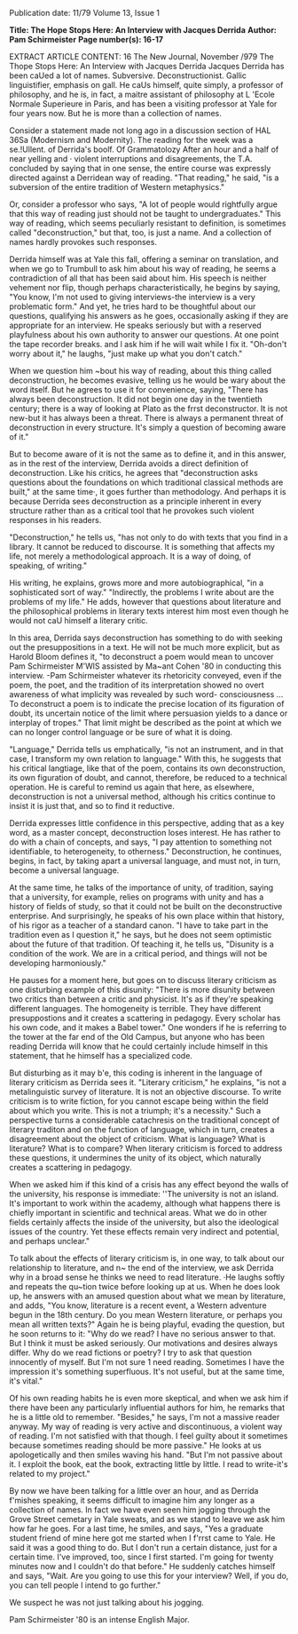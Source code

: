 Publication date: 11/79
Volume 13, Issue 1

**Title: The Hope Stops Here: An Interview with Jacques Derrida**
**Author: Pam Schirmeister**
**Page number(s): 16-17**

EXTRACT ARTICLE CONTENT:
16 
The New Journal, November /979 
The Thope Stops Here: An Interview with Jacques Derrida 
Jacques Derrida has been caUed a lot of names. 
Subversive. Deconstructionist. Gallic linguistifier, 
emphasis on gall. He caUs himself, quite simply, a 
professor of philosophy, and he is, in fact, a 
maitre assistant of philosophy at L 'Ecole Normale 
Superieure in Paris, and has been a visiting 
professor at Yale for four years now. But he is 
more than a collection of names. 

Consider a statement made not long ago in a 
discussion section of HAL 36Sa (Modernism and 
Modernity). The reading for the week was a 
se.!Ullent. of Derrida's boolf. Of Grammatolozy 
After an hour and a half of near yelling and · 
violent interruptions and disagreements, the T.A. 
concluded by saying that in one sense, the entire 
course was expressly directed against a Derridean 
way of reading. "That reading," he said, "is a 
subversion of the entire tradition of Western 
metaphysics." 

Or, consider a professor who says, "A lot of 
people would rightfully argue that this way of 
reading just should not be taught to 
undergraduates." This way of reading, which 
seems peculiarly resistant to definition, is 
sometimes called "deconstruction," but that, too, 
is just a name. And a collection of names hardly 
provokes such responses. 

Derrida himself was at Yale this fall, offering a 
seminar on translation, and when we go to 
Trumbull to ask him about his way of reading, he 
seems a contradiction of all that has been said 
about him. His speech is neither vehement nor 
flip, though perhaps characteristically, he begins 
by saying, "You know, I'm not used to giving 
interviews-the interview is a very problematic 
form." And yet, he tries hard to be thoughtful 
about our questions, qualifying his answers as he 
goes, occasionally asking if they are appropriate 
for an interview. He speaks seriously but with a 
reserved playfulness about his own authority to 
answer our questions. At one point the tape 
recorder breaks. and l ask him if he will wait while 
I fix it. "Oh-don't worry about it," he laughs, 
"just make up what you don't catch." 

When we question him ~bout his way of 
reading, about this thing called deconstruction, he 
becomes evasive, telling us he would be wary 
about the word itself. But he agrees to use it for 
convenience, saying, "There has always been 
deconstruction. It did not begin one day in the 
twentieth century; there is a way of looking at 
Plato as the frrst deconstructor. It is not new-but 
it has always been a threat. There is always a 
permanent threat of deconstruction in every 
structure. It's simply a question of becoming 
aware of it." 

But to become aware of it is not the same as to 
define it, and in this answer, as in the rest of the 
interview, Derrida avoids a direct definition of 
deconstruction. Like his critics, he agrees that 
"deconstruction asks questions about the 
foundations on which traditional classical methods 
are built," at the same time·, it goes further than 
methodology. And perhaps it is because Derrida 
sees deconstruction as a principle inherent in every 
structure rather than as a critical tool that he 
provokes such violent responses in his readers. 

"Deconstruction," he tells us, "has not only to 
do with texts that you find in a library. It cannot 
be reduced to discourse. It is something that 
affects my life, not merely a methodological 
approach. It is a way of doing, of speaking, of 
writing." 

His writing, he explains, grows more and more 
autobiographical, "in a sophisticated sort of way." 
"Indirectly, the problems I write about are the 
problems of my life." He adds, however that 
questions about literature and the philosophical 
problems in literary texts interest him most even 
though he would not caU himself a literary critic. 

In this area, Derrida says deconstruction has 
something to do with seeking out the 
presuppositions in a text. He will not be much 
more explicit, but as Harold Bloom defines it, "to 
deconstruct a poem would mean to uncover 
Pam Schirmeister M'WlS assisted by Ma~ant Cohen '80 
in conducting this interview. 
-Pam Schirmeister 
whatever its rhetoricity conveyed, even if the 
poem, the poet, and the tradition of its 
interpretation showed no overt awareness of what 
implicity was revealed by such word-
consciousness ... To deconstruct a poem is to 
indicate the precise location of its figuration of 
doubt, its uncertain notice of the limit where 
persuasion yields to a dance or interplay of 
tropes." That limit might be described as the point 
at which we can no longer control language or be 
sure of what it is doing. 

"Language," Derrida tells us emphatically, "is 
not an instrument, and in that case, I transform 
my own relation to language." With this, he 
suggests that his critical langtiage, like that of the 
poem, contains its own deconstruction, its own 
figuration of doubt, and cannot, therefore, be 
reduced to a technical operation. He is careful to 
remind us again that here, as elsewhere, 
deconstruction is not a universal method, although 
his critics continue to insist it is just that, and so 
to find it reductive. 

Derrida expresses little confidence in this 
perspective, adding that as a key word, as a master 
concept, deconstruction loses interest. He has 
rather to do with a chain of concepts, and says, "I 
pay attention to something not identifiable, to 
heterogeneity, to otherness." Deconstruction, he 
continues, begins, in fact, by taking apart a 
universal language, and must not, in turn, become 
a universal language. 

At the same time, he talks of the importance of 
unity, of tradition, saying that a university, for 
example, relies on programs with unity and has a 
history of fields of study, so that it could not be 
built on the deconstructive enterprise. And 
surprisingly, he speaks of his own place within that 
history, of his rigor as a teacher of a standard 
canon. "I have to take part in the tradition even 
as I question it," he says, but he does not seem 
optimistic about the future of that tradition. Of 
teaching it, he tells us, "Disunity is a condition of 
the work. We are in a critical period, and things 
will not be developing harmoniously." 

He pauses for a moment here, but goes on to 
discuss literary criticism as one disturbing example 
of this disunity: "There is more disunity between 
two critics than between a critic and physicist. It's 
as if they're speaking different languages. The 
homogeneity is terrible. They have different 
presuppostions and it creates a scattering in 
pedagogy. Every scholar has his own code, and it 
makes a Babel tower." One wonders if he is 
referring to the tower at the far end of the Old 
Campus, but anyone who has been reading 
Derrida will know that he could certainly include 
himself in this statement, that he himself has a 
specialized code. 

But disturbing as it may b'e, this coding is 
inherent in the language of literary criticism as 
Derrida sees it. "Literary criticism," he explains, 
"is not a metalinguistic survey of literature. It is 
not an objective discourse. To write criticism is to 
write fiction, for you cannot escape being within 
the field about which you write. This is not a 
triumph; it's a necessity." Such a perspective turns 
a considerable catachresis on the traditional 
concept of literary traditon and on the function of 
language, which in turn, creates a disagreement 
about the object of criticism. What is language? 
What is literature? What is to compare? When 
literary criticism is forced to address these 
questions, it undermines the unity of its object, 
which naturally creates a scattering in pedagogy. 

When we asked him if this kind of a crisis has 
any effect beyond the walls of the university, his 
response is immediate: ''The university is not an 
island. It's important to work within the academy, 
although what happens there is chiefly important 
in scientific and technical areas. What we do in 
other fields certainly affects the inside of the 
university, but also the ideological issues of the 
country. Yet these effects remain very indirect and 
potential, and perhaps unclear." 

To talk about the effects of literary criticism is, 
in one way, to talk about our relationship to 
literature, and n~ the end of the interview, we 
ask Derrida why in a broad sense he thinks we 
need to read literature. ·He laughs softly and 
repeats the qu~tion twice before looking up at us. 
When he does look up, he answers with an amused 
question about what we mean by literature, and 
adds, "You know, literature is a recent event, a 
Western adventure begun in the 18th century. Do 
you mean Western literature, or perhaps you mean 
all written texts?" Again he is being playful, 
evading the question, but he soon returns to it: 
"Why do we read? I have no serious answer to 
that. But I think it must be asked seriously. Our 
motivations and desires always differ. Why do we 
read fictions or poetry? I try to ask that question 
innocently of myself. But I'm not sure 1 need 
reading. Sometimes I have the impression it's 
something superfluous. It's not useful, but at the 
same time, it's vital." 

Of his own reading habits he is even more 
skeptical, and when we ask him if there have been 
any particularly influential authors for him, he 
remarks that he is a little old to remember. 
"Besides," he says, I'm not a massive reader 
anyway. My way of reading is very active and 
discontinuous, a violent way of reading. I'm not 
satisfied with that though. I feel guilty about it 
sometimes because sometimes reading should be 
more passive." He looks at us apologetically and 
then smiles waving his hand. "But I'm not passive 
about it. I exploit the book, eat the book, 
extracting little by little. I read to write-it's 
related to my project." 

By now we have been talking for a little over an 
hour, and as Derrida f'mishes speaking, it seems 
difficult to imagine him any longer as a collection 
of names. In fact we have even seen him jogging 
through the Grove Street cemetary in Yale sweats, 
and as we stand to leave we ask him how far he 
goes. For a last time, he smiles, and says, "Yes a 
graduate student friend of mine here got me 
started when I f'rrst came to Yale. He said it was a 
good thing to do. But I don't run a certain 
distance, just for a certain time. I've improved, 
too, since I first started. I'm going for twenty 
minutes now and I couldn't do that before." He 
suddenly catches himself and says, "Wait. Are you 
going to use this for your interview? Well, if you 
do, you can tell people I intend to go further." 

We suspect he was not just talking about his 
jogging. 

Pam Schirmeister '80 is an intense English Major.